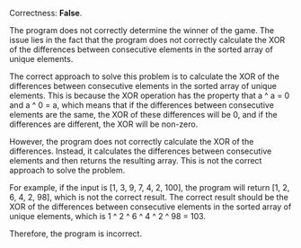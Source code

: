 Correctness: **False**.

The program does not correctly determine the winner of the game. The issue lies in the fact that the program does not correctly calculate the XOR of the differences between consecutive elements in the sorted array of unique elements.

The correct approach to solve this problem is to calculate the XOR of the differences between consecutive elements in the sorted array of unique elements. This is because the XOR operation has the property that a ^ a = 0 and a ^ 0 = a, which means that if the differences between consecutive elements are the same, the XOR of these differences will be 0, and if the differences are different, the XOR will be non-zero.

However, the program does not correctly calculate the XOR of the differences. Instead, it calculates the differences between consecutive elements and then returns the resulting array. This is not the correct approach to solve the problem.

For example, if the input is [1, 3, 9, 7, 4, 2, 100], the program will return [1, 2, 6, 4, 2, 98], which is not the correct result. The correct result should be the XOR of the differences between consecutive elements in the sorted array of unique elements, which is 1 ^ 2 ^ 6 ^ 4 ^ 2 ^ 98 = 103.

Therefore, the program is incorrect.